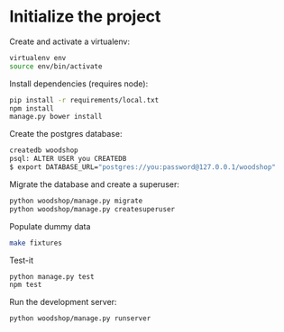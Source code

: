 # Initialize the project
Create and activate a virtualenv:

```bash
virtualenv env
source env/bin/activate
```
Install dependencies (requires node):

```bash
pip install -r requirements/local.txt
npm install
manage.py bower install
```
Create the postgres database:

```bash
createdb woodshop
psql: ALTER USER you CREATEDB
$ export DATABASE_URL="postgres://you:password@127.0.0.1/woodshop"
```


Migrate the database and create a superuser:
```bash
python woodshop/manage.py migrate
python woodshop/manage.py createsuperuser
```

Populate dummy data
```bash
make fixtures
```

Test-it
```bash
python manage.py test
npm test
```

Run the development server: 
```bash
python woodshop/manage.py runserver
```
